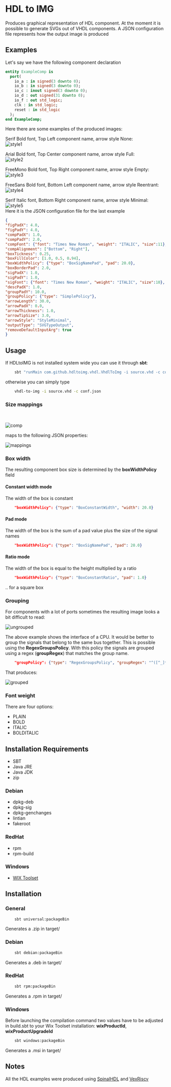 # HDL to IMG
Produces graphical representation of HDL component.
At the moment it is possible to generate SVGs out of VHDL components. 
A JSON configuration file represents how the output image is produced

## Examples

Let's say we have the following component declaration 

```vhdl
entity ExampleComp is
  port(
    io_a : in signed(3 downto 0);
    io_b : in signed(3 downto 0);
    io_c : inout signed(3 downto 0);
    io_d : out signed(31 downto 0);
    io_f : out std_logic;
    clk : in std_logic;
    reset : in std_logic
  );
end ExampleComp;

```

Here there are some examples of the produced images: <br /> 

Serif Bold font, Top Left component name, arrow style None: <br/>
![style1](./res/ExampleComp_1.svg)

Arial Bold font, Top Center component name, arrow style Full: <br/>
![style2](./res/ExampleComp_2.svg)

FreeMono Bold font, Top Right component name, arrow style Empty: <br/>
![style3](./res/ExampleComp_3.svg)

FreeSans Bold font, Bottom Left component name, arrow style Reentrant: <br/>
![style4](./res/ExampleComp_4.svg)

Serif Italic font, Bottom Right component name, arrow style Minimal: <br/>
![style5](./res/ExampleComp_5.svg)
<br/>
Here it is the JSON configuration file for the last example

```json
{
"figPadX": 4.0,
"figPadY": 4.0,
"compPadX": 1.0,
"compPadY": 2.0,
"compFont": {"font": "Times New Roman", "weight": "ITALIC", "size":11},
"compAlignment": ["Bottom", "Right"],
"boxTickness": 0.25,
"boxFillColor": [1.0, 0.5, 0.94],
"boxWidthPolicy": {"type": "BoxSigNamePad", "pad": 20.0},
"boxBorderPad": 2.0,
"sigPadX": 1.0,
"sigPadY": 1.0,
"sigFont": {"font": "Times New Roman", "weight": "ITALIC", "size":10},
"descPadX": 1.0,
"groupPadY": 10.0,
"groupPolicy": {"type": "SimplePolicy"},
"arrowLength": 30.0,
"arrowPadX": 0.0,
"arrowThickness": 1.0,
"arrowTipSize": 3.0,
"arrowStyle": "StyleMinimal",
"outputType": "SVGTypeOutput",
"removeDefaultInputArg": true
}
```

## Usage

If HDLtoIMG is not installed system wide you can use it through **sbt**:
```bash
    sbt "runMain com.github.hdltoimg.vhdl.VhdlToImg -i source.vhd -c conf.json"
```

otherwise you can simply type

```bash
    vhdl-to-img -i source.vhd -c conf.json
```

### Size mappings
<br/>

![comp](./res/ExampleCompExpl.svg)

maps to the following JSON properties: <br/>

![mappings](./res/JsonExplainedSizes.svg)


### Box width

The resulting component box size is determined by the **boxWidthPolicy** field

#### Constant width mode

The width of the box is constant

```json
    "boxWidthPolicy": {"type": "BoxConstantWidth", "width": 20.0}
```

#### Pad mode

The width of the box is the sum of a pad value plus the size of the signal names

```json
    "boxWidthPolicy": {"type": "BoxSigNamePad", "pad": 20.0}
```

#### Ratio mode

The width of the box is equal to the height multiplied by a ratio

```json
    "boxWidthPolicy": {"type": "BoxConstantRatio", "pad": 1.0}
```
.. for a square box


### Grouping

For components with a lot of ports sometimes the resulting image looks a bit difficult to read:

![ungrouped](./res/VexRiscv-ungrouped.svg)

The above example shows the interface of a CPU. It would be better to group the 
signals that belong to the same bus together. This is possible using the 
**RegexGroupsPolicy**. With this policy the signals are grouped using a regex
(**groupRegex**) that matches the group name.

```json
    "groupPolicy": {"type": "RegexGroupsPolicy", "groupRegex": "^([^_]*).*"}
```

That produces:

![grouped](./res/VexRiscv-grouped.svg)

### Font weight

There are four options:

- PLAIN
- BOLD
- ITALIC
- BOLDITALIC


## Installation Requirements

- SBT
- Java JRE
- Java JDK
- zip

### Debian

- dpkg-deb
- dpkg-sig
- dpkg-genchanges
- lintian
- fakeroot

### RedHat

- rpm
- rpm-build

### Windows

- [WIX Toolset](https://wixtoolset.org/)

## Installation

### General

```bash
    sbt universal:packageBin
```

Generates a .zip in target/

### Debian
```bash
    sbt debian:packageBin
```

Generates a .deb in target/

### RedHat
```bash
    sbt rpm:packageBin
```

Generates a .rpm in target/

### Windows

Before launching the compilation command two values have to be adjusted in
build.sbt to your Wix Toolset installation: **wixProductId**, **wixProductUpgradeId**

```bash
    sbt windows:packageBin
```

Generates a .msi in target/

## Notes

All the HDL examples were produced using [SpinalHDL](https://github.com/SpinalHDL/SpinalHDL) and
[VexRiscv](https://github.com/SpinalHDL/VexRiscv)
